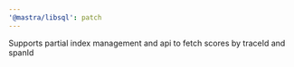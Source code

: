 ```yaml
---
'@mastra/libsql': patch
---
```


Supports partial index management and api to fetch scores by traceId and spanId

